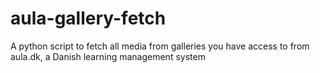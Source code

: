 # aula-gallery-fetch
A python script to fetch all media from galleries you have access to from aula.dk, a Danish learning management system

